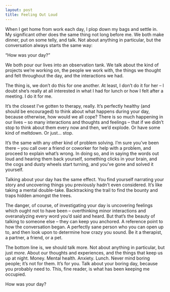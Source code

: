 ```yaml
---
layout: post
title: Feeling Out Loud
---
```


When I get home from work each day, I plop down my bags and settle in. My significant other does the same thing not long before me. We both make dinner, put on some telly, and talk. Not about anything in particular, but the conversation always starts the same way:

“How was your day?”

We both pour our lives into an observation tank. We talk about the kind of projects we’re working on, the people we work with, the things we thought and felt throughout the day, and the interactions we had.

The thing is, we don’t do this for one another. At least, I don’t do it for her – I doubt she’s really at all interested in what I had for lunch or how I felt after a meeting. I do it for me.

It’s the closest I’ve gotten to therapy, really. It’s perfectly healthy (and should be encouraged) to think about what happens during your day, because otherwise, how would we all cope? There is so much happening in our lives – so many interactions and thoughts and feelings – that if we didn’t stop to think about them every now and then, we’d explode. Or have some kind of meltdown. Or just… stop.

It’s the same with any other kind of problem solving. I’m sure you’ve been there – you call over a friend or coworker for help with a problem, and proceed to explain what’s wrong. In doing so, and in saying the words out loud and hearing them back yourself, something clicks in your brain, and the cogs and dusty wheels start turning, and you’ve gone and solved it yourself.

Talking about your day has the same effect. You find yourself narrating your story and uncovering things you previously hadn’t even considered. It’s like taking a mental double-take. Backtracking the trail to find the bounty and traps hidden amongst the trees.

The danger, of course, of investigating your day is uncovering feelings which ought not to have been – overthinking minor interactions and overanalyzing every word you’d said and heard. But that’s the beauty of talking to someone else – they can keep you anchored. A reference point to how the conversation began. A perfectly sane person who you can open up to, and then look upon to determine how crazy you sound. Be it a therapist, a partner, a friend, or a pet.

The bottom line is, we should talk more. Not about anything in particular, but just *more*. About our thoughts and experiences, and the things that keep us up at night. Money. Mental health. Anxiety. Lunch. Never mind boring people; it’s not for them. It’s for you. Talk about your boring day, because you probably need to.  This, fine reader, is what has been keeping me occupied.

How was your day?